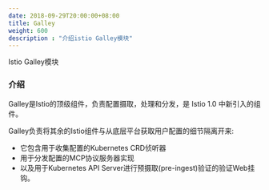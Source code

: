 ```yaml
---
date: 2018-09-29T20:00:00+08:00
title: Galley
weight: 600
description : "介绍istio Galley模块"
---
```


Istio Galley模块

### 介绍

Galley是Istio的顶级组件，负责配置摄取，处理和分发，是 Istio 1.0 中新引入的组件。

Galley负责将其余的Istio组件与从底层平台获取用户配置的细节隔离开来:

- 它包含用于收集配置的Kubernetes CRD侦听器
- 用于分发配置的MCP协议服务器实现
- 以及用于Kubernetes API Server进行预摄取(pre-ingest)验证的验证Web挂钩。